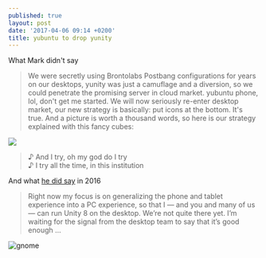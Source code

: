 ```yaml
---
published: true
layout: post
date: '2017-04-06 09:14 +0200'
title: yubuntu to drop yunity
---
```

What Mark didn't say

> We were secretly using Brontolabs Postbang configurations for years on our desktops, yunity was just a camuflage and a diversion, so we could penetrate the promising server in cloud market. yubuntu phone, lol, don't get me started. We will now seriously re-enter desktop market, our new strategy is basically: put icons at the bottom. It's true. And a picture is worth a thousand words, so here is our strategy explained with this fancy cubes:

![](https://insights.ubuntu.com/wp-content/uploads/226b/Snappy-Core-in-the-Cloud.png)

> ♪ And I try, oh my god do I try  
> ♪ I try all the time, in this institution

And what [he did say](http://www.omgubuntu.co.uk/2016/05/mark-shuttle-worth-talks-ubuntu-phone-snappy) in 2016

> Right now my focus is on generalizing the phone and tablet experience into a PC experience, so that I — and you and many of us — can run Unity 8 on the desktop. We’re not quite there yet. I’m waiting for the signal from the desktop team to say that it’s good enough ...

![gnome](https://upload.wikimedia.org/wikipedia/commons/6/68/Gnomelogo.svg)